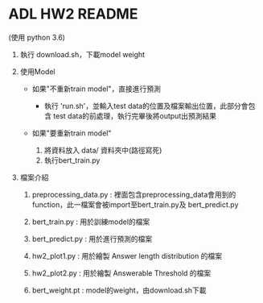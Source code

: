 # ADL HW2 README

(使用 python 3.6)

1. 執行 download.sh，下載model weight

2. 使用Model
    - 如果"不重新train model"，直接進行預測
        - 執行 'run.sh'，並輸入test data的位置及檔案輸出位置，此部分會包含 test data的前處理，執行完畢後將output出預測結果
    
    
    - 如果"要重新train model"
        1. 將資料放入 data/ 資料夾中(路徑寫死)
        2. 執行bert_train.py


3. 檔案介紹
    1. preprocessing_data.py : 裡面包含preprocessing_data會用到的function，此一檔案會被import至bert_train.py及 bert_predict.py

    2. bert_train.py : 用於訓練model的檔案

    3. bert_predict.py : 用於進行預測的檔案

    4. hw2_plot1.py : 用於繪製 Answer length distribution 的檔案

    5. hw2_plot2.py : 用於繪製 Answerable Threshold 的檔案

    6. bert_weight.pt : model的weight，由download.sh下載

